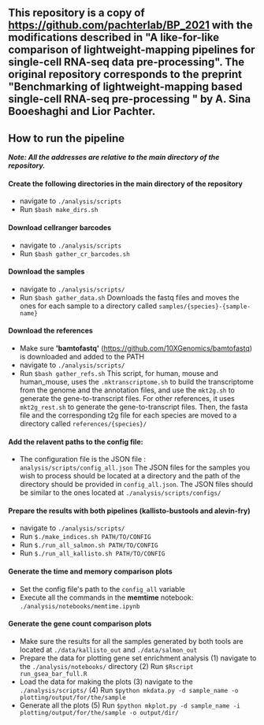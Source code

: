 ## This repository is a copy of https://github.com/pachterlab/BP_2021 with the modifications described in "A like-for-like comparison of lightweight-mapping pipelines for single-cell RNA-seq data pre-processing".  The original repository corresponds to the preprint "Benchmarking of lightweight-mapping based single-cell RNA-seq pre-processing " by A. Sina Booeshaghi and Lior Pachter.

## How to run the pipeline

***Note: All the addresses are relative to the main directory of the repository.***

#### Create the following directories in the main directory of the repository
- navigate to `./analysis/scripts`
- Run `$bash make_dirs.sh`

#### Download cellranger barcodes
- navigate to `./analysis/scripts`
- Run `$bash gather_cr_barcodes.sh`

#### Download the samples
- navigate to `./analysis/scripts/`
- Run `$bash gather_data.sh`
  Downloads the fastq files and moves the ones for each sample to a directory called `samples/{species}-{sample-name}`

#### Download the references
- Make sure **'bamtofastq'** (https://github.com/10XGenomics/bamtofastq) is downloaded and added to the PATH
- navigate to `./analysis/scripts/`
- Run `$bash gather_refs.sh`
  This script, for human, mouse and human_mouse, uses the `.mktranscriptome.sh` to build the transcriptome from the genome and the annotation files, and use the `mkt2g.sh` to generate the gene-to-transcript files. For other references, it uses `mkt2g_rest.sh` to generate the gene-to-transcript files. Then, the fasta file and the corresponding t2g file for each species are moved to a directory called `references/{species}/`

#### Add the relavent paths to the config file: 

- The configuration file is the JSON file : `analysis/scripts/config_all.json`
    The JSON files for the samples you wish to process should be located at a directory and the path of the directory should be provided in `config_all.json`. The JSON files should be similar to the ones located at `./analysis/scripts/configs/`

#### Prepare the results with both pipelines (kallisto-bustools and alevin-fry)
- navigate to `./analysis/scripts/`
- Run `$./make_indices.sh PATH/TO/CONFIG`
- Run `$./run_all_salmon.sh PATH/TO/CONFIG`
- Run `$./run_all_kallisto.sh PATH/TO/CONFIG`

#### Generate the time and memory comparison plots
- Set the config file's path to the `config_all` variable
- Execute all the commands in the **memtime** notebook: `./analysis/notebooks/memtime.ipynb`

#### Generate the gene count comparison plots
- Make sure the results for all the samples generated by both tools are located at `./data/kallisto_out` and `./data/salmon_out`
- Prepare the data for plotting gene set enrichment analysis
	(1) navigate to the `./analysis/notebooks/` directory
	(2) Run `$Rscript run_gsea_bar_full.R`
- Load the data for making the plots
	(3) navigate to the `./analysis/scripts/`
	(4) Run `$python mkdata.py -d sample_name -o plotting/output/for/the/sample`
- Generate all the plots
	(5) Run `$python mkplot.py -d sample_name -i plotting/output/for/the/sample -o output/dir/`
